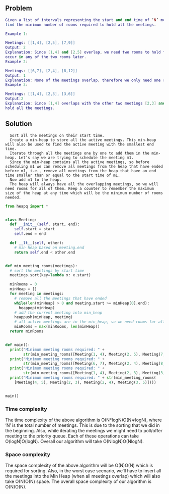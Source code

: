 ## Problem

```Lua
Given a list of intervals representing the start and end time of ‘N’ meetings, 
find the minimum number of rooms required to hold all the meetings.

Example 1:

Meetings: [[1,4], [2,5], [7,9]]
Output: 2
Explanation: Since [1,4] and [2,5] overlap, we need two rooms to hold these two meetings. [7,9] can 
occur in any of the two rooms later.
Example 2:

Meetings: [[6,7], [2,4], [8,12]]
Output: 1
Explanation: None of the meetings overlap, therefore we only need one room to hold all meetings.
Example 3:

Meetings: [[1,4], [2,3], [3,6]]
Output:2
Explanation: Since [1,4] overlaps with the other two meetings [2,3] and [3,6], we need two rooms to 
hold all the meetings.
```

## Solution
      Sort all the meetings on their start time.
      Create a min-heap to store all the active meetings. This min-heap will also be used to find the active meeting with the smallest end time.
      Iterate through all the meetings one by one to add them in the min-heap. Let’s say we are trying to schedule the meeting m1.
      Since the min-heap contains all the active meetings, so before scheduling m1 we can remove all meetings from the heap that have ended before m1, i.e., remove all meetings from the heap that have an end time smaller than or equal to the start time of m1.
      Now add m1 to the heap.
      The heap will always have all the overlapping meetings, so we will need rooms for all of them. Keep a counter to remember the maximum size of the heap at any time which will be the minimum number of rooms needed.

```python
from heapq import *


class Meeting:
  def __init__(self, start, end):
    self.start = start
    self.end = end

  def __lt__(self, other):
    # min heap based on meeting.end
    return self.end < other.end


def min_meeting_rooms(meetings):
  # sort the meetings by start time
  meetings.sort(key=lambda x: x.start)

  minRooms = 0
  minHeap = []
  for meeting in meetings:
    # remove all the meetings that have ended
    while(len(minHeap) > 0 and meeting.start >= minHeap[0].end):
      heappop(minHeap)
    # add the current meeting into min_heap
    heappush(minHeap, meeting)
    # all active meetings are in the min_heap, so we need rooms for all of them.
    minRooms = max(minRooms, len(minHeap))
  return minRooms


def main():
  print("Minimum meeting rooms required: " +
        str(min_meeting_rooms([Meeting(1, 4), Meeting(2, 5), Meeting(7, 9)])))
  print("Minimum meeting rooms required: " +
        str(min_meeting_rooms([Meeting(6, 7), Meeting(2, 4), Meeting(8, 12)])))
  print("Minimum meeting rooms required: " +
        str(min_meeting_rooms([Meeting(1, 4), Meeting(2, 3), Meeting(3, 6)])))
  print("Minimum meeting rooms required: " + str(min_meeting_rooms(
    [Meeting(4, 5), Meeting(2, 3), Meeting(2, 4), Meeting(3, 5)])))


main()
```

### Time complexity
The time complexity of the above algorithm is O(N*logN)O(N∗logN), where ‘N’ is the total number of meetings. This is due to the sorting that we did in the beginning. Also, while iterating the meetings we might need to poll/offer meeting to the priority queue. Each of these operations can take O(logN)O(logN). Overall our algorithm will take O(NlogN)O(NlogN).

### Space complexity
The space complexity of the above algorithm will be O(N)O(N) which is required for sorting. Also, in the worst case scenario, we’ll have to insert all the meetings into the Min Heap (when all meetings overlap) which will also take O(N)O(N) space. The overall space complexity of our algorithm is O(N)O(N).

